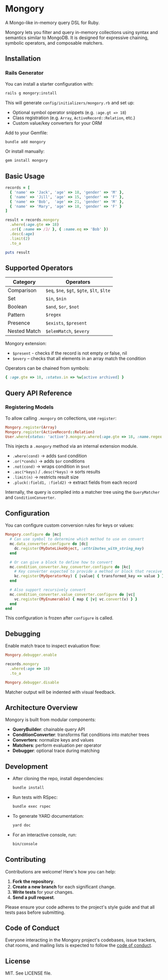 
# Mongory

A Mongo-like in-memory query DSL for Ruby.

Mongory lets you filter and query in-memory collections using syntax and semantics similar to MongoDB. It is designed for expressive chaining, symbolic operators, and composable matchers.

## Installation
### Rails Generator

You can install a starter configuration with:

```bash
rails g mongory:install
```

This will generate `config/initializers/mongory.rb` and set up:
- Optional symbol operator snippets (e.g. `:age.gt => 18`)
- Class registration (e.g. `Array`, `ActiveRecord::Relation`, etc.)
- Custom value/key converters for your ORM

Add to your Gemfile:

```bash
bundle add mongory
```

Or install manually:

```bash
gem install mongory
```

## Basic Usage

```ruby
records = [
  { 'name' => 'Jack', 'age' => 18, 'gender' => 'M' },
  { 'name' => 'Jill', 'age' => 15, 'gender' => 'F' },
  { 'name' => 'Bob',  'age' => 21, 'gender' => 'M' },
  { 'name' => 'Mary', 'age' => 18, 'gender' => 'F' }
]

result = records.mongory
  .where(:age.gte => 18)
  .or({ :name => /J/ }, { :name.eq => 'Bob' })
  .desc(:age)
  .limit(2)
  .to_a

puts result
```

## Supported Operators

| Category     | Operators                           |
|--------------|-------------------------------------|
| Comparison   | `$eq`, `$ne`, `$gt`, `$gte`, `$lt`, `$lte` |
| Set          | `$in`, `$nin`                       |
| Boolean      | `$and`, `$or`, `$not`               |
| Pattern      | `$regex`                            |
| Presence     | `$exists`, `$present`               |
| Nested Match | `$elemMatch`, `$every`                      |

Mongory extension:
- `$present` - checks if the record is not empty or false, nil
- `$every` – checks that all elements in an array match the condition

Operators can be chained from symbols:

```ruby
{ :age.gte => 18, :status.in => %w[active archived] }
```

## Query API Reference
### Registering Models

To allow calling `.mongory` on collections, use `register`:

```ruby
Mongory.register(Array)
Mongory.register(ActiveRecord::Relation)
User.where(status: 'active').mongory.where(:age.gte => 18, :name.regex => "^S.+")
```

This injects a `.mongory` method via an internal extension module.

- `.where(cond)` → adds `$and` condition
- `.or(*conds)` → adds `$or` conditions
- `.not(cond)` → wraps condition in `$not`
- `.asc(*keys)` / `.desc(*keys)` → sorts results
- `.limit(n)` → restricts result size
- `.pluck(:field1, :field2)` → extract fields from each record

Internally, the query is compiled into a matcher tree using the `QueryMatcher` and `ConditionConverter`.

## Configuration

You can configure custom conversion rules for keys or values:

```ruby
Mongory.configure do |mc|
  # Can use symbol to determine which method to use on convert
  mc.data_converter.configure do |dc|
    dc.register(MyDateLikeObject, :attributes_with_string_key)
  end

  # Or can give a block to define how to convert
  mc.condition_converter.key_converter.configure do |kc|
    # Key converter expected to provide a method or block that receive one parameter to construct key value pair
    kc.register(MyOperatorKey) { |value| { transformed_key => value } }
  end

  # Also support recursively convert
  mc.condition_converter.value_converter.configure do |vc|
    vc.register(MyEnumerable) { map { |v| vc.convert(v) } }
  end
end
```

This configuration is frozen after `configure` is called.

## Debugging

Enable match trace to inspect evaluation flow:

```ruby
Mongory.debugger.enable

records.mongory
  .where(:age => 18)
  .to_a

Mongory.debugger.disable
```

Matcher output will be indented with visual feedback.

## Architecture Overview

Mongory is built from modular components:

- **QueryBuilder**: chainable query API
- **ConditionConverter**: transforms flat conditions into matcher trees
- **Converters**: normalize keys and values
- **Matchers**: perform evaluation per operator
- **Debugger**: optional trace during matching

## Development

- After cloning the repo, install dependencies:

  ```bash
  bundle install
  ```

- Run tests with RSpec:

  ```bash
  bundle exec rspec
  ```

- To generate YARD documentation:

  ```bash
  yard doc
  ```

- For an interactive console, run:

  ```bash
  bin/console
  ```

## Contributing

Contributions are welcome! Here's how you can help:

1. **Fork the repository**.
2. **Create a new branch** for each significant change.
3. **Write tests** for your changes.
4. **Send a pull request**.

Please ensure your code adheres to the project's style guide and that all tests pass before submitting.

## Code of Conduct

Everyone interacting in the Mongory project's codebases, issue trackers, chat rooms, and mailing lists is expected to follow the [code of conduct](https://github.com/koten0224/mongory/blob/main/CODE_OF_CONDUCT.md).

## License

MIT. See LICENSE file.
